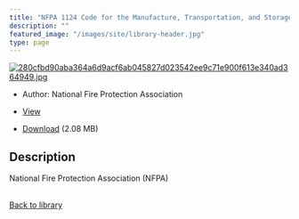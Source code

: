 ```yaml
---
title: "NFPA 1124 Code for the Manufacture, Transportation, and Storage of Fireworks and Pyrotechnic Articles 2022 Edition"
description: ""
featured_image: "/images/site/library-header.jpg"
type: page
---
```


<a href="" target="_blank">![280cfbd90aba364a6d9acf6ab045827d023542ee9c71e900f613e340ad364949.jpg](/images/library/280cfbd90aba364a6d9acf6ab045827d023542ee9c71e900f613e340ad364949.jpg)</a>
* Author: National Fire Protection Association
* <a href="" target="_blank">View</a>

* [Download]() (2.08 MB)

## Description<div>
<p>National Fire Protection Association (NFPA)</p></div>

<br />[Back to library](/library/)
